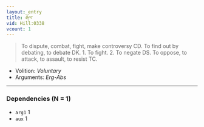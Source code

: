 ```yaml
---
layout: entry
title: རྒོལ་
vid: Hill:0338
vcount: 1
---
```

> To dispute, combat, fight, make controversy CD\. To find out by debating, to debate DK\. 1\. To fight\. 2\. To negate DS\. To oppose, to attack, to assault, to resist TC\.

* Volition: _Voluntary_
* Arguments: _Erg-Abs_

---

### Dependencies (N = 1)
* `arg1` 1
* `aux` 1
